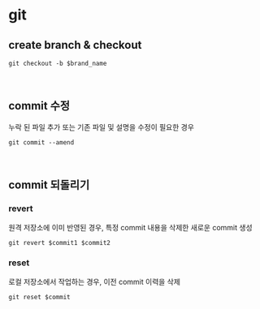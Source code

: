 # git

## create branch & checkout

```command
git checkout -b $brand_name
```
</br>

## commit 수정

누락 된 파일 추가 또는 기존 파일 및 설명을 수정이 필요한 경우

```command
git commit --amend
```
</br>

## commit 되돌리기

### revert

원격 저장소에 이미 반영된 경우, 특정 commit 내용을 삭제한 새로운 commit 생성

```command
git revert $commit1 $commit2
```

### reset

로컬 저장소에서 작업하는 경우, 이전 commit 이력을 삭제

```command
git reset $commit
```
